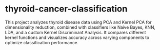 # thyroid-cancer-classification
This project analyzes thyroid disease data using PCA and Kernel PCA for dimensionality reduction, combined with classifiers like Naive Bayes, KNN, LDA, and a custom Kernel Discriminant Analysis. It compares different kernel functions and visualizes accuracy across varying components to optimize classification performance.
